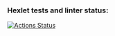 ### Hexlet tests and linter status:
[![Actions Status](https://github.com/mouseollu/frontend-project-lvl1/workflows/hexlet-check/badge.svg)](https://github.com/mouseollu/frontend-project-lvl1/actions)